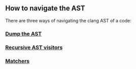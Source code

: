 ## How to navigate the AST
There are three ways of navigating the clang AST of a code:

### [Dump the AST](dump-ast.md)

### [Recursive AST visitors](ast-visitors.md)

### [Matchers](matchers.md)